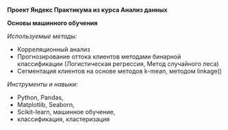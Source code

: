 **Проект Яндекс Практикума из курса Анализ данных**

**Основы машинного обучения**

*Используемые методы:*

- Корреляционный анализ
- Прогнозирование оттока клиентов методами бинарной классификации (Логистическая регрессия, Метод случайного леса)
- Сегментация клиентов на основе методов k-mean, методом linkage()

*Инструменты и навыки:*
- Python, Pandas,
- Matplotlib, Seaborn,
- Scikit-learn, машинное обучение,
- классификация, кластеризация
